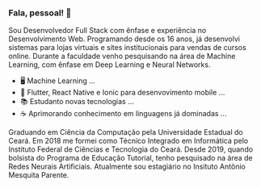 ### Fala, pessoal! 👋

Sou Desenvolvedor Full Stack com ênfase e experiência no Desenvolvimento Web. Programando desde os 16 anos, já desenvolvi sistemas para lojas virtuais e sites institucionais para vendas de cursos online. Durante a faculdade venho pesquisando na área de Machine Learning, com ênfase em Deep Learning e Neural Networks.

- 🖥️ Machine Learning ...
- 📱 Flutter, React Native e Ionic para desenvovimento mobile ...
- 📚 Estudanto novas tecnologias ...
- ☕ Aprimorando conhecimento em linguagens já dominadas ...

Graduando em Ciência da Computação pela Universidade Estadual do Ceará. Em 2018 me formei como Técnico Integrado em Informática pelo Instituto Federal de Ciências e Tecnologia do Ceará. Desde 2019, quando bolsista do Programa de Educação Tutorial, tenho pesquisado na área de Redes Neurais Artificiais. Atualmente sou estagiário no Insituto Antônio Mesquita Parente.
